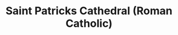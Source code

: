 ---
title: "Saint Patricks Cathedral (Roman Catholic)"
address: "Saint Patrick's Cathedral (Roman Catholic), Cathedral Road, Armagh, Armagh, BT61 8BE"
tel: "+44 (0)28 3752 2802"
county: "Armagh"
category: "Churches And Settlements"
type: "Content"
lat: "54.357051849365234"
lng: "-6.679078102111816"
---